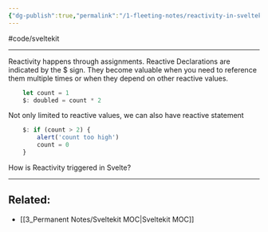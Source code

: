 ```yaml
---
{"dg-publish":true,"permalink":"/1-fleeting-notes/reactivity-in-sveltekit/","created":"2023-07-23T22:30:13.958+02:00","updated":"2023-08-03T16:53:23.652+02:00"}
---
```


#code/sveltekit

---
Reactivity happens through assignments. 
Reactive Declarations are indicated by the $ sign. They become valuable when you need to reference them multiple times or when they depend on other reactive values.

```javascript
	let count = 1
	$: doubled = count * 2
```

Not only limited to reactive values, we can also have reactive statement

```javascript
	$: if (count > 2) {
		alert('count too high')
		count = 0
	}
```

How is Reactivity triggered in Svelte?

---
## Related:
- [[3_Permanent Notes/Sveltekit MOC\|Sveltekit MOC]]